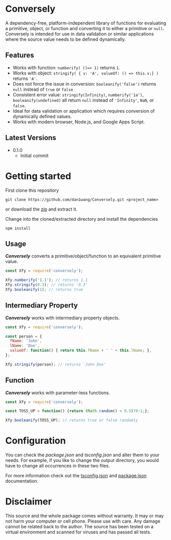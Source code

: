 # Conversely
A dependency-free, platform-independent library of functions for evaluating a
primitive, object, or function and converting it to either a primitive or
`null`. Conversely is intended for use in data validation or similar
applications where the source value needs to be defined dynamically.

## Features
* Works with function:
    `numberify( ()=> 1)` returns `1`.
* Works with object:
    `stringify( { v: 'A', valueOf: () => this.v;} )` returns `'A'`.
* Does not force the issue in conversion:
    `booleanify('false')` returns `null` instead of `true` or `false`
* Consistent error value:
    `stringify(Infinity)`, `numberify('1a')`, `booleanify(undefined)`
  all return `null` instead of `'Infinity'`, `NaN`,  or `false`.
* Ideal for data validation or application which requires conversion of
  dynamically defined values.
* Works with modern browser, Node.js, and Google Apps Script.

## Latest Versions
* 0.1.0
  * Initial commit

# Getting started
First clone this repository
```
git clone https://github.com/dan1wang/Conversely.git <project_name>
```
or download the [zip][1] and extract it.

Change into the cloned/extracted directory and install the dependencies
```
npm install
```
  
## Usage
***Conversely*** converts a primitive/object/function to an equivalent
primitive value.

```JavaScript
const Xfy = require('conversely');

Xfy.numberify('1.1'); // returns 1.1
Xfy.stringify(0.3); // returns '0.3'
Xfy.booleanify(1); // returns true
```

## Intermediary Property

***Conversely*** works with intermediary property objects.

```JavaScript
const Xfy = require('conversely');

const person = {
  fName: 'John',
  lName: 'Doe',
  valueOf: function() { return this.fName + ' ' + this.lName; },
};

Xfy.stringify(person); // returns 'John Doe'
```

## Function

***Conversely*** works with parameter-less functions.

```JavaScript
const Xfy = require('conversely');

const TOSS_UP = function() {return (Math.random() < 0.5)?0:1;};

Xfy.booleanify(TOSS_UP); // returns true or false randomly
```

# Configuration
You can check the *package.json* and *tsconfig.json* and alter them to your needs. For example, if you like to change the output directory, you would have to change all occurrences in these two files.

For more information check out the [tsconfig.json][2] and [package.json][3] documentation.

# Disclaimer
This source and the whole package comes without warranty. It may or may not harm your computer or cell phone. Please use with care. Any damage cannot be related back to the author. The source has been tested on a virtual environment and scanned for viruses and has passed all tests.

  [1]: https://github.com/dan1wang/Conversely/archive/master.zip
  [2]: https://www.typescriptlang.org/docs/handbook/tsconfig-json.html
  [3]: https://docs.npmjs.com/files/package.json
